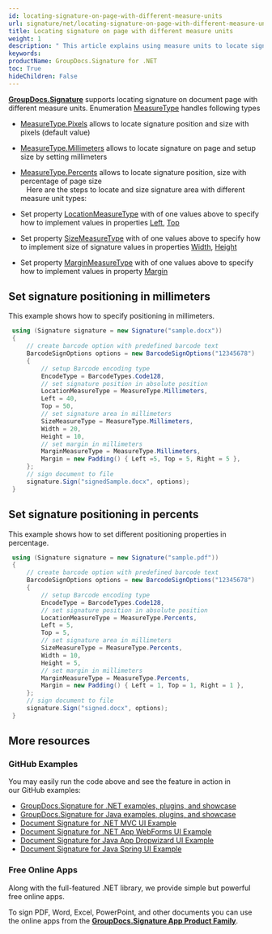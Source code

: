 ```yaml
---
id: locating-signature-on-page-with-different-measure-units
url: signature/net/locating-signature-on-page-with-different-measure-units
title: Locating signature on page with different measure units
weight: 1
description: " This article explains using measure units to locate signature and its size on document page with GroupDocs.Signature API."
keywords: 
productName: GroupDocs.Signature for .NET 
toc: True
hideChildren: False
---
```

[**GroupDocs.Signature**](https://products.groupdocs.com/signature/net) supports locating signature on document page with different measure units. Enumeration [MeasureType](https://reference.groupdocs.com/signature/net/groupdocs.signature.domain/measuretype) handles following types

* [MeasureType.Pixels](https://reference.groupdocs.com/signature/net/groupdocs.signature.domain/measuretype) allows to locate signature position and size with pixels (default value)
* [MeasureType.Millimeters](https://reference.groupdocs.com/signature/net/groupdocs.signature.domain/measuretype) allows to locate signature on page and setup size by setting millimeters
* [MeasureType.Percents](https://reference.groupdocs.com/signature/net/groupdocs.signature.domain/measuretype) allows to locate signature position, size with percentage of page size  
  
Here are the steps to locate and size signature area with different measure unit types:

* Set property [LocationMeasureType](https://reference.groupdocs.com/signature/net/groupdocs.signature.options/imagesignoptions/locationmeasuretype) with of one values above to specify how to implement values in properties [Left](https://reference.groupdocs.com/signature/net/groupdocs.signature.options/imagesignoptions/left), [Top](https://reference.groupdocs.com/signature/net/groupdocs.signature.options/imagesignoptions/top)
* Set property [SizeMeasureType](https://reference.groupdocs.com/signature/net/groupdocs.signature.options/imagesignoptions/sizemeasuretype) with of one values above to specify how to implement size of signature values in properties [Width](https://reference.groupdocs.com/signature/net/groupdocs.signature.options/imagesignoptions/width), [Height](https://reference.groupdocs.com/signature/net/groupdocs.signature.options/imagesignoptions/height)
* Set property [MarginMeasureType](https://reference.groupdocs.com/signature/net/groupdocs.signature.options/imagesignoptions/marginmeasuretype) with of one values above to specify how to implement values in property [Margin](https://reference.groupdocs.com/signature/net/groupdocs.signature.options/imagesignoptions/margin)

## Set signature positioning in millimeters

This example shows how to specify positioning in millimeters.

```csharp
 using (Signature signature = new Signature("sample.docx"))
 {
     // create barcode option with predefined barcode text
     BarcodeSignOptions options = new BarcodeSignOptions("12345678")
     {
         // setup Barcode encoding type
         EncodeType = BarcodeTypes.Code128,
         // set signature position in absolute position
         LocationMeasureType = MeasureType.Millimeters,
         Left = 40,
         Top = 50,
         // set signature area in millimeters
         SizeMeasureType = MeasureType.Millimeters,
         Width = 20,
         Height = 10,
         // set margin in millimeters
         MarginMeasureType = MeasureType.Millimeters,
         Margin = new Padding() { Left =5, Top = 5, Right = 5 },
     };
     // sign document to file
     signature.Sign("signedSample.docx", options);
 }
```

## Set signature positioning in percents

This example shows how to set different positioning properties in percentage.

```csharp
 using (Signature signature = new Signature("sample.pdf"))
 {
     // create barcode option with predefined barcode text
     BarcodeSignOptions options = new BarcodeSignOptions("12345678")
     {
         // setup Barcode encoding type
         EncodeType = BarcodeTypes.Code128,
         // set signature position in absolute position
         LocationMeasureType = MeasureType.Percents,
         Left = 5,
         Top = 5,
         // set signature area in millimeters
         SizeMeasureType = MeasureType.Percents,
         Width = 10,
         Height = 5,
         // set margin in millimeters
         MarginMeasureType = MeasureType.Percents,
         Margin = new Padding() { Left = 1, Top = 1, Right = 1 },
     };
     // sign document to file
     signature.Sign("signed.docx", options);
 }
```

## More resources

### GitHub Examples

You may easily run the code above and see the feature in action in our GitHub examples:

* [GroupDocs.Signature for .NET examples, plugins, and showcase](https://github.com/groupdocs-signature/GroupDocs.Signature-for-.NET)
* [GroupDocs.Signature for Java examples, plugins, and showcase](https://github.com/groupdocs-signature/GroupDocs.Signature-for-Java)
* [Document Signature for .NET MVC UI Example](https://github.com/groupdocs-signature/GroupDocs.Signature-for-.NET-MVC)
* [Document Signature for .NET App WebForms UI Example](https://github.com/groupdocs-signature/GroupDocs.Signature-for-.NET-WebForms)
* [Document Signature for Java App Dropwizard UI Example](https://github.com/groupdocs-signature/GroupDocs.Signature-for-Java-Dropwizard)
* [Document Signature for Java Spring UI Example](https://github.com/groupdocs-signature/GroupDocs.Signature-for-Java-Spring)

### Free Online Apps

Along with the full-featured .NET library, we provide simple but powerful free online apps.

To sign PDF, Word, Excel, PowerPoint, and other documents you can use the online apps from the **[GroupDocs.Signature App Product Family](https://products.groupdocs.app/signature/family)**.
